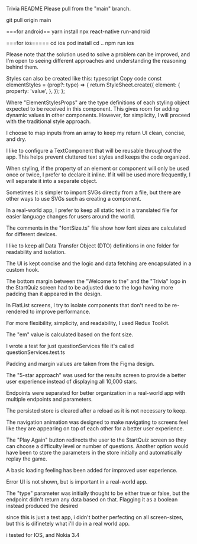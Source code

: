 Trivia README
Please pull from the "main" branch.

git pull origin main

===for android==
yarn install
npx react-native run-android

===for ios=====
cd ios
pod install
cd ..
npm run ios

Please note that the solution used to solve a problem can be improved, and I'm open to seeing different approaches and understanding the reasoning behind them.

Styles can also be created like this:
typescript
Copy code
const elementStyles = (prop?: type) => {
return StyleSheet.create<ElementStylesProps>({
element: {
property: 'value',
},
});
};

Where "ElementStylesProps" are the type definitions of each styling object expected to be received in this component. This gives room for adding dynamic values in other components. However, for simplicity, I will proceed with the traditional style approach.

I choose to map inputs from an array to keep my return UI clean, concise, and dry.

I like to configure a TextComponent that will be reusable throughout the app. This helps prevent cluttered text styles and keeps the code organized.

When styling, if the property of an element or component will only be used once or twice, I prefer to declare it inline. If it will be used more frequently, I will separate it into a separate object.

Sometimes it is simpler to import SVGs directly from a file, but there are other ways to use SVGs such as creating a component.

In a real-world app, I prefer to keep all static text in a translated file for easier language changes for users around the world.

The comments in the "fontSize.ts" file show how font sizes are calculated for different devices.

I like to keep all Data Transfer Object (DTO) definitions in one folder for readability and isolation.

The UI is kept concise and the logic and data fetching are encapsulated in a custom hook.

The bottom margin between the "Welcome to the" and the "Trivia" logo in the StartQuiz screen had to be adjusted due to the logo having more padding than it appeared in the design.

In FlatList screens, I try to isolate components that don't need to be re-rendered to improve performance.

For more flexibility, simplicity, and readability, I used Redux Toolkit.

The "em" value is calculated based on the font size.

I wrote a test for just questionServices file it's called questionServices.test.ts

Padding and margin values are taken from the Figma design.

The "5-star approach" was used for the results screen to provide a better user experience instead of displaying all 10,000 stars.

Endpoints were separated for better organization in a real-world app with multiple endpoints and parameters.

The persisted store is cleared after a reload as it is not necessary to keep.

The navigation animation was designed to make navigating to screens feel like they are appearing on top of each other for a better user experience.

The "Play Again" button redirects the user to the StartQuiz screen so they can choose a difficulty level or number of questions. Another option would have been to store the parameters in the store initially and automatically replay the game.

A basic loading feeling has been added for improved user experience.

Error UI is not shown, but is important in a real-world app.

The "type" parameter was initially thought to be either true or false, but the endpoint didn't return any data based on that. Flagging it as a boolean instead produced the desired

since this is just a test app, i didn't bother perfecting on all screen-sizes, but this is difinetely what i'll do in a real world app.

i tested for IOS, and Nokia 3.4
